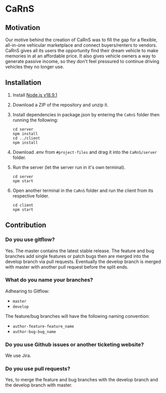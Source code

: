 # CaRnS
## Motivation

Our motive behind the creation of CaRnS was to fill the gap for a flexible, all-in-one vehicular marketplace and connect buyers/renters to vendors. CaRnS gives all its users the opportunity find their dream vehicle to make memories in at an affordable price. It also gives vehicle owners a way to generate passive income, so they don't feel pressured to continue driving vehicles they no longer use. 

## Installation
1. Install [Node.js v18.9.1](https://nodejs.org/en/download/current/)
2. Download a ZIP of the repository and unzip it.
3. Install dependencies in package.json by entering the `CaRnS` folder then running the following:
   ```
   cd server
   npm install
   cd ../client
   npm install
   ```
3. Download .env from `#project-files` and drag it into the `CaRnS/server` folder.

4. Run the server (let the server run in it's own terminal).
   ```
   cd server
   npm start
   ```
5. Open another terminal in the `CaRnS` folder and run the client from its respective folder.

   ```
   cd client
   npm start
   ```

## Contribution
### Do you use gitflow?
Yes. The master contains the latest stable release. The feature and bug branches add single features or patch bugs then are merged into the develop branch via pull requests. Eventually the develop branch is merged with master with another pull request before the split ends.


### What do you name your branches?
Adhearing to Gitflow:
- `master`
- `develop`

The feature/bug branches will have the following naming convention:
- `author-feature-feature_name`
- `author-bug-bug_name`

### Do you use Github issues or another ticketing website?
We use Jira.

### Do you use pull requests?
Yes, to merge the feature and bug branches with the develop branch and the develop branch with master.
